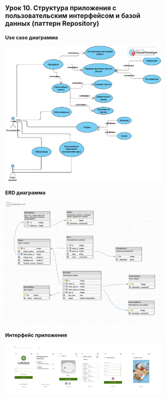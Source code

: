 ## Урок 10. Структура приложения с пользовательским интерфейсом и базой данных (паттерн Repository)

### Use case диаграмма

<img src= "UseCase.png" alt="Use case diagram" style="width:800px;"/>

### ERD диаграмма

<img src= "ERD.png" alt="ERD diagram" style="width:800px;"/>

### Интерфейс приложения

![AlUI.png](AlUI.png)